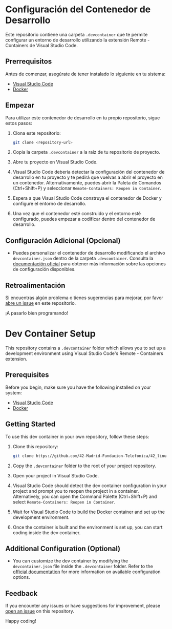 # Configuración del Contenedor de Desarrollo

Este repositorio contiene una carpeta `.devcontainer` que te permite configurar un entorno de desarrollo utilizando la extensión Remote - Containers de Visual Studio Code.

## Prerrequisitos

Antes de comenzar, asegúrate de tener instalado lo siguiente en tu sistema:

- [Visual Studio Code](https://code.visualstudio.com/)
- [Docker](https://www.docker.com/products/docker-desktop)

## Empezar

Para utilizar este contenedor de desarrollo en tu propio repositorio, sigue estos pasos:

1. Clona este repositorio:

    ```bash
    git clone <repository-url>
    ```

2. Copia la carpeta `.devcontainer` a la raíz de tu repositorio de proyecto.

3. Abre tu proyecto en Visual Studio Code.

4. Visual Studio Code debería detectar la configuración del contenedor de desarrollo en tu proyecto y te pedirá que vuelvas a abrir el proyecto en un contenedor. Alternativamente, puedes abrir la Paleta de Comandos (Ctrl+Shift+P) y seleccionar `Remote-Containers: Reopen in Container`.

5. Espera a que Visual Studio Code construya el contenedor de Docker y configure el entorno de desarrollo.

6. Una vez que el contenedor esté construido y el entorno esté configurado, puedes empezar a codificar dentro del contenedor de desarrollo.

## Configuración Adicional (Opcional)

- Puedes personalizar el contenedor de desarrollo modificando el archivo `devcontainer.json` dentro de la carpeta `.devcontainer`. Consulta la [documentación oficial](https://code.visualstudio.com/docs/remote/containers#_devcontainerjson-reference) para obtener más información sobre las opciones de configuración disponibles.

## Retroalimentación

Si encuentras algún problema o tienes sugerencias para mejorar, por favor [abre un issue](<link-to-issues-page>) en este repositorio.

¡A pasarlo bien programando!



# Dev Container Setup

This repository contains a `.devcontainer` folder which allows you to set up a development environment using Visual Studio Code's Remote - Containers extension.

## Prerequisites

Before you begin, make sure you have the following installed on your system:

- [Visual Studio Code](https://code.visualstudio.com/)
- [Docker](https://www.docker.com/products/docker-desktop)

## Getting Started

To use this dev container in your own repository, follow these steps:

1. Clone this repository:

    ```bash
    git clone https://github.com/42-Madrid-Fundacion-Telefonica/42_linux_devcontainer.git
    ```

2. Copy the `.devcontainer` folder to the root of your project repository.

3. Open your project in Visual Studio Code.

4. Visual Studio Code should detect the dev container configuration in your project and prompt you to reopen the project in a container. Alternatively, you can open the Command Palette (Ctrl+Shift+P) and select `Remote-Containers: Reopen in Container`.

5. Wait for Visual Studio Code to build the Docker container and set up the development environment.

6. Once the container is built and the environment is set up, you can start coding inside the dev container.

## Additional Configuration (Optional)

- You can customize the dev container by modifying the `devcontainer.json` file inside the `.devcontainer` folder. Refer to the [official documentation](https://code.visualstudio.com/docs/remote/containers#_devcontainerjson-reference) for more information on available configuration options.

## Feedback

If you encounter any issues or have suggestions for improvement, please [open an issue](https://github.com/42-Madrid-Fundacion-Telefonica/42_linux_devcontainer/issues) on this repository.

Happy coding!
